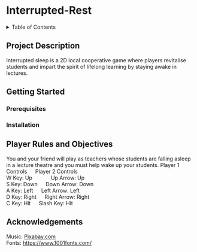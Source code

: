 # Interrupted-Rest

<details>
<summary>Table of Contents</summary>
<br>
*Project Description
<br>
*Getting Started
<br>
*Player Rules and Objectives
<br>
*Acknowledgements
</details>

## Project Description
Interrupted sleep is a 2D local cooperative game where players revitalise students and impart the spirit of lifelong learning by staying awake in lectures.

## Getting Started
### Prerequisites

### Installation

## Player Rules and Objectives
You and your friend will play as teachers whose students are falling asleep in a lecture theatre and you must help wake up your students.
Player 1 Controls &emsp; Player 2 Controls
<br>
W Key: Up &emsp; &emsp;&emsp;Up Arrow: Up
<br>
S Key: Down &emsp; Down Arrow: Down
<br>
A Key: Left &emsp; Left Arrow: Left &emsp;
<br>
D Key: Right &emsp; Right Arrow: Right
<br>
C Key: Hit &emsp; Slash Key: Hit

## Acknowledgements
Music: [Pixabay.com](https://pixabay.com/)
<br>
Fonts: https://www.1001fonts.com/
